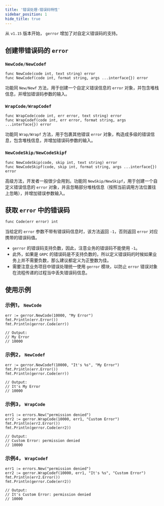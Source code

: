 ```yaml
---
title: '错误处理-错误码特性'
sidebar_position: 1
hide_title: true
---
```


从 `v1.15` 版本开始， `gerror` 增加了对自定义错误码的支持。

## 创建带错误码的 `error`

### `NewCode/NewCodef`

```
func NewCode(code int, text string) error
func NewCodef(code int, format string, args ...interface{}) error
```

功能同 `New/Newf` 方法，用于创建一个自定义错误信息的 `error` 对象，并包含堆栈信息，并增加错误码参数的输入。

### `WrapCode/WrapCodef`

```
func WrapCode(code int, err error, text string) error
func WrapCodef(code int, err error, format string, args ...interface{}) error
```

功能同 `Wrap/Wrapf` 方法，用于包裹其他错误 `error` 对象，构造成多级的错误信息，包含堆栈信息，并增加错误码参数的输入。

### `NewCodeSkip/NewCodeSkipf`

```
func NewCodeSkip(code, skip int, text string) error
func NewCodeSkipf(code, skip int, format string, args ...interface{}) error
```

高级方法，开发者一般很少会用到。功能同 `NewSkip/NewSkipf`，用于创建一个自定义错误信息的 `error` 对象，并且忽略部分堆栈信息（按照当前调用方法位置往上忽略），并增加错误参数输入。

## 获取 `error` 中的错误码

```
func Code(err error) int
```

当给定的 `error` 参数不带有错误码信息时，该方法返回 `-1`，否则返回 `error` 对应携带的错误码值。

- `gerror` 的错误码支持负数，因此，注意业务的错误码不能使用 `-1`。
- 此外，如果是 `GRPC` 的错误码是不支持负数的，所以定义错误码的时候如果业务上并不需要负数，那么建议都定义为正整数为佳。
- 需要注意业务项目中错误处理统一使用 `gerror` 模块，以防止 `error` 错误对象在流程传递的过程当中丢失错误码信息。

## 使用示例

### 示例1， `NewCode`

```
err := gerror.NewCode(10000, "My Error")
fmt.Println(err.Error())
fmt.Println(gerror.Code(err))

// Output:
// My Error
// 10000
```

### 示例2， `NewCodef`

```
err := gerror.NewCodef(10000, "It's %s", "My Error")
fmt.Println(err.Error())
fmt.Println(gerror.Code(err))

// Output:
// It's My Error
// 10000
```

### 示例3， `WrapCode`

```
err1 := errors.New("permission denied")
err2 := gerror.WrapCode(10000, err1, "Custom Error")
fmt.Println(err2.Error())
fmt.Println(gerror.Code(err2))

// Output:
// Custom Error: permission denied
// 10000
```

### 示例4， `WrapCodef`

```
err1 := errors.New("permission denied")
err2 := gerror.WrapCodef(10000, err1, "It's %s", "Custom Error")
fmt.Println(err2.Error())
fmt.Println(gerror.Code(err2))

// Output:
// It's Custom Error: permission denied
// 10000
```